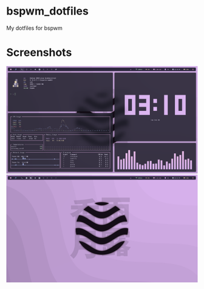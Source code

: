 # bspwm_dotfiles
My dotfiles for bspwm 

# Screenshots
![pic](/screenshots/1.png)
![pic2](/screenshots/2.png)
